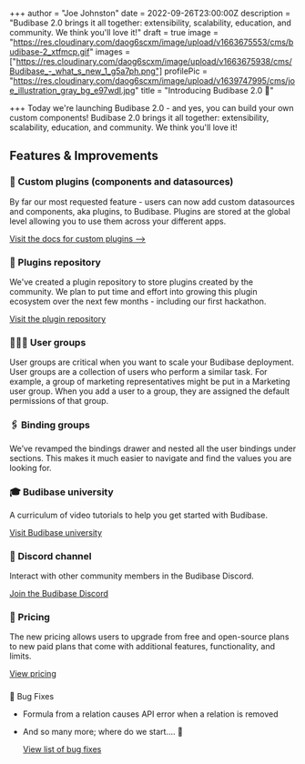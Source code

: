 +++
author = "Joe Johnston"
date = 2022-09-26T23:00:00Z
description = "Budibase 2.0 brings it all together: extensibility, scalability, education, and community. We think you'll love it!"
draft = true
image = "https://res.cloudinary.com/daog6scxm/image/upload/v1663675553/cms/budibase-2_xtfmcp.gif"
images = ["https://res.cloudinary.com/daog6scxm/image/upload/v1663675938/cms/Budibase_-_what_s_new_1_g5a7ph.png"]
profilePic = "https://res.cloudinary.com/daog6scxm/image/upload/v1639747995/cms/joe_illustration_gray_bg_e97wdl.jpg"
title = "Introducing Budibase 2.0 🍱"

+++
Today we're launching Budibase 2.0 - and yes, you can build your own custom components! Budibase 2.0 brings it all together: extensibility, scalability, education, and community. We think you'll love it!

## Features & Improvements

### 🎨 Custom plugins (components and datasources)

By far our most requested feature - users can now add custom datasources and components, aka plugins, to Budibase. Plugins are stored at the global level allowing you to use them across your different apps.

[Visit the docs for custom plugins -->](https://docs.budibase.com/docs/custom-plugin)

### 🔌 Plugins repository

We've created a plugin repository to store plugins created by the community. We plan to put time and effort into growing this plugin ecosystem over the next few months - including our first hackathon.

[Visit the plugin repository](https://github.com/Budibase/plugins)

### 🧑‍🤝‍🧑 User groups

User groups are critical when you want to scale your Budibase deployment. User groups are a collection of users who perform a similar task. For example, a group of marketing representatives might be put in a Marketing user group. When you add a user to a group, they are assigned the default permissions of that group.

### 🖇️ Binding groups

We’ve revamped the bindings drawer and nested all the user bindings under sections. This makes it much easier to navigate and find the values you are looking for. 

### 🎓 Budibase university

A curriculum of video tutorials to help you get started with Budibase.

[Visit Budibase university](https://vimeo.com/showcase/budibase-university)

### 👾 Discord channel

Interact with other community members in the Budibase Discord.

[Join the Budibase Discord](https://discord.com/invite/ZepTmGbtfF)

### 🧮 Pricing

The new pricing allows users to upgrade from free and open-source plans to new paid plans that come with additional features, functionality, and limits.

[View pricing](https://budibase.com/pricing)

###   
🐞 Bug Fixes

* Formula from a relation causes API error when a relation is removed
* And so many more; where do we start.... 🙈

  [View list of bug fixes](https://github.com/Budibase/budibase/discussions/categories/announcements)